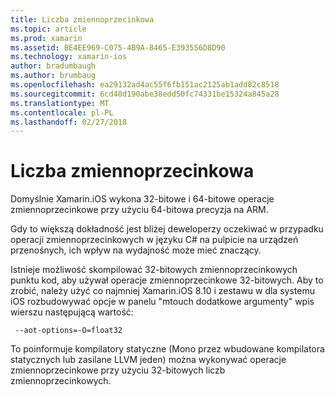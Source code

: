 ```yaml
---
title: Liczba zmiennoprzecinkowa
ms.topic: article
ms.prod: xamarin
ms.assetid: BE4EE969-C075-4B9A-8465-E393556D8D90
ms.technology: xamarin-ios
author: bradumbaugh
ms.author: brumbaug
ms.openlocfilehash: ea29132ad4ac55f6fb151ac2125ab1add82c8518
ms.sourcegitcommit: 6cd40d190abe38edd50fc74331be15324a845a28
ms.translationtype: MT
ms.contentlocale: pl-PL
ms.lasthandoff: 02/27/2018
---
```

# <a name="floating-point"></a>Liczba zmiennoprzecinkowa

Domyślnie Xamarin.iOS wykona 32-bitowe i 64-bitowe operacje zmiennoprzecinkowe przy użyciu 64-bitowa precyzja na ARM.  

Gdy to większą dokładność jest bliżej deweloperzy oczekiwać w przypadku operacji zmiennoprzecinkowych w języku C# na pulpicie na urządzeń przenośnych, ich wpływ na wydajność może mieć znaczący.

Istnieje możliwość skompilować 32-bitowych zmiennoprzecinkowych punktu kod, aby używał operacje zmiennoprzecinkowe 32-bitowych.  Aby to zrobić, należy użyć co najmniej Xamarin.iOS 8.10 i zestawu w dla systemu iOS rozbudowywać opcje w panelu "mtouch dodatkowe argumenty" wpis wierszu następującą wartość:

     --aot-options=-O=float32

To poinformuje kompilatory statyczne (Mono przez wbudowane kompilatora statycznych lub zasilane LLVM jeden) można wykonywać operacje zmiennoprzecinkowe przy użyciu 32-bitowych liczb zmiennoprzecinkowych.
